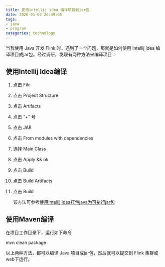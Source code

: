 ```yaml
---
title: 使用intellij idea 编译项目到jar包
date: 2020-01-02 20:49:05
tags:
- java
- program
categories: technology
---
```


当我使用 Java 开发 Flink 时，遇到了一个问题，那就是如何使用 Intellij Idea 编译项目成jar包。经过调研，发现有两种方法来编译项目：

<!--more-->

## 使用Intellij Idea编译

1. 点击 File

2. 点击 Project Structure

3. 点击 Artifacts

4. 点击 “+” 号

5. 点击 JAR

6. 点击 From modules with dependencies

7. 选择 Main Class 

8. 点击 Apply && ok

9. 点击 Build

10. 点击 Build Artifacts

11. 点击 Build

    该方法可参考[使用Intellij Idea打包java为可执行jar包](https://blog.csdn.net/xuemengrui12/article/details/74984731)

## 使用Maven编译

在项目工作目录下，运行如下命令

mvn clean package

以上两种方法，都可以编译 Java 项目成jar包，然后就可以提交到 Flink 集群或web下运行。